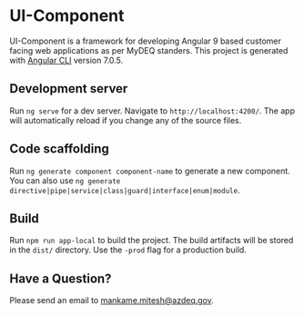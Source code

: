 # UI-Component
UI-Component is a framework for developing Angular 9 based customer facing web applications as per MyDEQ standers. This project is generated with [Angular CLI](https://github.com/angular/angular-cli) version 7.0.5.

## Development server
Run `ng serve` for a dev server. Navigate to `http://localhost:4200/`. The app will automatically reload if you change any of the source files.

## Code scaffolding

Run `ng generate component component-name` to generate a new component. You can also use `ng generate directive|pipe|service|class|guard|interface|enum|module`.

## Build

Run `npm run app-local` to build the project. The build artifacts will be stored in the `dist/` directory. Use the `-prod` flag for a production build.


## Have a Question?

Please send an email to mankame.mitesh@azdeq.gov.
